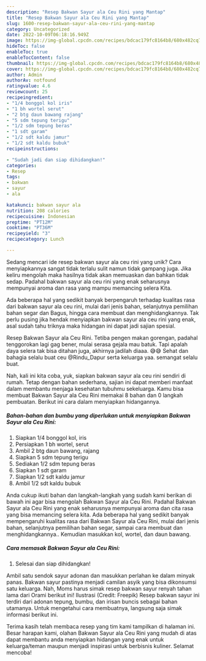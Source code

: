 ```yaml
---
description: "Resep Bakwan Sayur ala Ceu Rini yang Mantap"
title: "Resep Bakwan Sayur ala Ceu Rini yang Mantap"
slug: 1600-resep-bakwan-sayur-ala-ceu-rini-yang-mantap
category: Uncategorized
date: 2022-10-09T06:18:16.949Z
image: https://img-global.cpcdn.com/recipes/bdcac179fc8164b8/680x482cq70/bakwan-sayur-ala-ceu-rini-foto-resep-utama.jpg
hideToc: false
enableToc: true
enableTocContent: false
thumbnail: https://img-global.cpcdn.com/recipes/bdcac179fc8164b8/680x482cq70/bakwan-sayur-ala-ceu-rini-foto-resep-utama.jpg
cover: https://img-global.cpcdn.com/recipes/bdcac179fc8164b8/680x482cq70/bakwan-sayur-ala-ceu-rini-foto-resep-utama.jpg
author: Admin
authorAv: notfound
ratingvalue: 4.6
reviewcount: 25
recipeingredient:
- "1/4 bonggol kol iris"
- "1 bh wortel serut"
- "2 btg daun bawang rajang"
- "5 sdm tepung terigu"
- "1/2 sdm tepung beras"
- "1 sdt garam"
- "1/2 sdt kaldu jamur"
- "1/2 sdt kaldu bubuk"
recipeinstructions:

- "Sudah jadi dan siap dihidangkan!"
categories:
- Resep
tags:
- bakwan
- sayur
- ala

katakunci: bakwan sayur ala 
nutrition: 208 calories
recipecuisine: Indonesian
preptime: "PT12M"
cooktime: "PT36M"
recipeyield: "3"
recipecategory: Lunch

---
```





Sedang mencari ide resep bakwan sayur ala ceu rini yang unik? Cara menyiapkannya sangat tidak terlalu sulit namun tidak gampang juga. Jika keliru mengolah maka hasilnya tidak akan memuaskan dan bahkan tidak sedap. Padahal bakwan sayur ala ceu rini yang enak seharusnya mempunyai aroma dan rasa yang mampu memancing selera Kita.





Ada beberapa hal yang sedikit banyak berpengaruh terhadap kualitas rasa dari bakwan sayur ala ceu rini, mulai dari jenis bahan, selanjutnya pemilihan bahan segar dan Bagus, hingga cara membuat dan menghidangkannya. Tak perlu pusing jika hendak menyiapkan bakwan sayur ala ceu rini yang enak,      asal sudah tahu triknya maka hidangan ini dapat jadi sajian spesial.














Resep Bakwan Sayur ala Ceu Rini. Tetiba pengen makan gorengan, padahal tenggorokan lagi gag bener, mulai serasa gejala mau batuk. Tapi apalah daya selera tak bisa ditahan juga, akhirnya jadilah diaaa. 😅😅 Sehat dan bahagia selalu buat ceu @Rindu_Dapur serta keluarga yaa. semangat selalu buat.






Nah, kali ini kita coba, yuk, siapkan bakwan sayur ala ceu rini sendiri di rumah. Tetap dengan bahan sederhana, sajian ini dapat memberi manfaat dalam membantu menjaga kesehatan tubuhmu sekeluarga. Kamu bisa membuat Bakwan Sayur ala Ceu Rini memakai 8 bahan dan 0 langkah pembuatan. Berikut ini cara dalam menyiapkan hidangannya.

<!--inarticleads1-->

##### Bahan-bahan dan bumbu yang diperlukan untuk menyiapkan Bakwan Sayur ala Ceu Rini:

1. Siapkan 1/4 bonggol kol, iris
1. Persiapkan 1 bh wortel, serut
1. Ambil 2 btg daun bawang, rajang
1. Siapkan 5 sdm tepung terigu
1. Sediakan 1/2 sdm tepung beras
1. Siapkan 1 sdt garam
1. Siapkan 1/2 sdt kaldu jamur
1. Ambil 1/2 sdt kaldu bubuk


Anda cukup ikuti bahan dan langkah-langkah yang sudah kami berikan di bawah ini agar bisa mengolah Bakwan Sayur ala Ceu Rini. Padahal Bakwan Sayur ala Ceu Rini yang enak seharusnya mempunyai aroma dan cita rasa yang bisa memancing selera kita. Ada beberapa hal yang sedikit banyak mempengaruhi kualitas rasa dari Bakwan Sayur ala Ceu Rini, mulai dari jenis bahan, selanjutnya pemilihan bahan segar, sampai cara membuat dan menghidangkannya.. Kemudian masukkan kol, wortel, dan daun bawang. 

<!--inarticleads2-->

##### Cara memasak Bakwan Sayur ala Ceu Rini:


1. Selesai dan siap dihidangkan!

Ambil satu sendok sayur adonan dan masukkan perlahan ke dalam minyak panas. Bakwan sayur pastinya menjadi camilan asyik yang bisa dikonsumsi satu keluarga. Nah, Moms harus simak resep bakwan sayur renyah tahan lama dari Orami berikut ini! Ilustrasi (Credit: Freepik) Resep bakwan sayur ini terdiri dari adonan tepung, bumbu, dan irisan buncis sebagai bahan utamanya. Untuk mengetahui cara membuatnya, langsung saja simak informasi berikut ini. 

Terima kasih telah membaca resep yang tim kami tampilkan di halaman ini. Besar harapan kami, olahan Bakwan Sayur ala Ceu Rini yang mudah di atas dapat membantu anda menyiapkan hidangan yang enak untuk keluarga/teman maupun menjadi inspirasi untuk berbisnis kuliner. Selamat mencoba!
